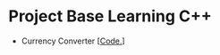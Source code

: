 # Project Base Learning C++
- Currency Converter [[Code.](https://github.com/abriadm/Project-Base-Learning-C-/blob/8d79dfd161ac5065b638dfdaf07c8c05824e8f4d/Currency%20Converter/main.cpp)]
